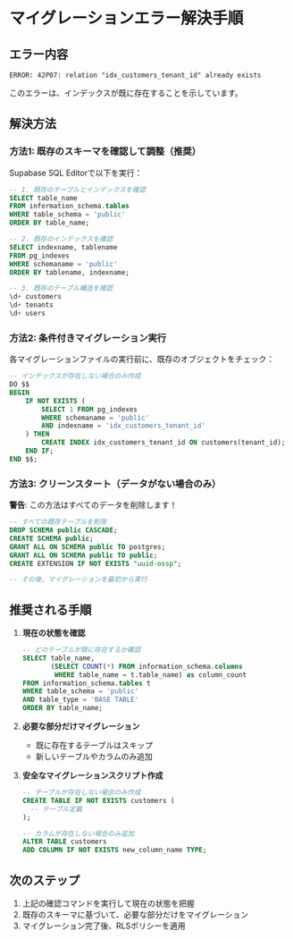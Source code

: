 # マイグレーションエラー解決手順

## エラー内容
`ERROR: 42P07: relation "idx_customers_tenant_id" already exists`

このエラーは、インデックスが既に存在することを示しています。

## 解決方法

### 方法1: 既存のスキーマを確認して調整（推奨）

Supabase SQL Editorで以下を実行：

```sql
-- 1. 既存のテーブルとインデックスを確認
SELECT table_name 
FROM information_schema.tables 
WHERE table_schema = 'public' 
ORDER BY table_name;

-- 2. 既存のインデックスを確認
SELECT indexname, tablename 
FROM pg_indexes 
WHERE schemaname = 'public' 
ORDER BY tablename, indexname;

-- 3. 既存のテーブル構造を確認
\d+ customers
\d+ tenants
\d+ users
```

### 方法2: 条件付きマイグレーション実行

各マイグレーションファイルの実行前に、既存のオブジェクトをチェック：

```sql
-- インデックスが存在しない場合のみ作成
DO $$
BEGIN
    IF NOT EXISTS (
        SELECT 1 FROM pg_indexes 
        WHERE schemaname = 'public' 
        AND indexname = 'idx_customers_tenant_id'
    ) THEN
        CREATE INDEX idx_customers_tenant_id ON customers(tenant_id);
    END IF;
END $$;
```

### 方法3: クリーンスタート（データがない場合のみ）

**警告**: この方法はすべてのデータを削除します！

```sql
-- すべての既存テーブルを削除
DROP SCHEMA public CASCADE;
CREATE SCHEMA public;
GRANT ALL ON SCHEMA public TO postgres;
GRANT ALL ON SCHEMA public TO public;
CREATE EXTENSION IF NOT EXISTS "uuid-ossp";

-- その後、マイグレーションを最初から実行
```

## 推奨される手順

1. **現在の状態を確認**
   ```sql
   -- どのテーブルが既に存在するか確認
   SELECT table_name, 
          (SELECT COUNT(*) FROM information_schema.columns 
           WHERE table_name = t.table_name) as column_count
   FROM information_schema.tables t
   WHERE table_schema = 'public'
   AND table_type = 'BASE TABLE'
   ORDER BY table_name;
   ```

2. **必要な部分だけマイグレーション**
   - 既に存在するテーブルはスキップ
   - 新しいテーブルやカラムのみ追加

3. **安全なマイグレーションスクリプト作成**
   ```sql
   -- テーブルが存在しない場合のみ作成
   CREATE TABLE IF NOT EXISTS customers (
     -- テーブル定義
   );
   
   -- カラムが存在しない場合のみ追加
   ALTER TABLE customers 
   ADD COLUMN IF NOT EXISTS new_column_name TYPE;
   ```

## 次のステップ

1. 上記の確認コマンドを実行して現在の状態を把握
2. 既存のスキーマに基づいて、必要な部分だけをマイグレーション
3. マイグレーション完了後、RLSポリシーを適用